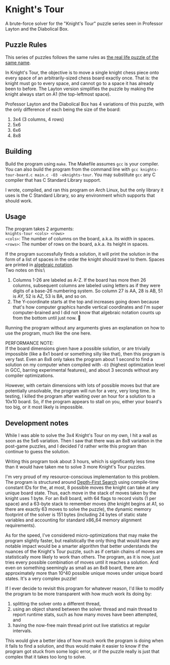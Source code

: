 # Knight's Tour
A brute-force solver for the "Knight's Tour" puzzle series seen in Professor Layton and the Diabolical Box.

## Puzzle Rules
This series of puzzles follows the same rules as [the real life puzzle of the same name](https://en.wikipedia.org/wiki/Knight%27s_tour).

In Knight's Tour, the objective is to move a single knight chess piece onto every space of an arbitrarily-sized chess board exactly once. That is: the knight must go to every space, and cannot go to a space it has already been to before. The Layton version simplifies the puzzle by making the knight always start on A1 (the top-leftmost space).

Professor Layton and the Diabolical Box has 4 variations of this puzzle, with the only difference of each being the size of the board:
1. 3x4 (3 columns, 4 rows)
2. 5x6
3. 6x6
4. 8x8

## Building
Build the program using `make`. The Makefile assumes `gcc` is your compiler.
You can also build the program from the command line with `gcc knights-tour-board.c main.c -O3 -oknights-tour`.
You may substitute `gcc` any C compiler that has C Standard Library support.

I wrote, compiled, and ran this program on Arch Linux, but the only library it uses is the C Standard Library, so any environment which supports that should work.

## Usage
The program takes 2 arguments:\
`knights-tour <cols> <rows>`\
`<cols>`: The number of columns on the board, a.k.a. its width in spaces.\
`<rows>`: The number of rows on the board, a.k.a. its height in spaces.

If the program successfully finds a solution, it will print the solution in the form of a list of spaces in the order the knight should travel to them. Spaces are printed in [algebraic notation](https://en.wikipedia.org/wiki/Algebraic_notation_(chess)).\
Two notes on this:\
1. Columns 1-26 are labeled as A-Z. If the board has more then 26 columns, subsequent columns are labeled using letters as if they were digits of a base-26 numbering system. So column 27 is AA, 28 is AB, 51 is AY, 52 is AZ, 53 is BA, and so on.
2. The Y-coordinate starts at the top and increases going down because that's how computer graphics handle vertical coordinates and I'm super computer-brained and I did not know that algebraic notation counts up from the bottom until just now. :smiling_face_with_tear:

Running the program without any arguments gives an explanation on how to use the program, much like the one here.

PERFORMANCE NOTE:\
If the board dimensions given have a possible solution, or are trivially impossible (like a 8x1 board or something silly like that), then this program is very fast. Even an 8x8 only takes the program about 1 second to find a solution on my computer when compiled with `-O3` (highest optimization level in GCC, barring experimental features), and about 3 seconds without any compiler optimizations.

However, with certain dimensions with lots of possible moves but that are potentially unsolvable, the program will run for a very, very long time. In testing, I killed the program after waiting over an hour for a solution to a 10x10 board. So, if the program appears to stall on you, either your board's too big, or it most likely is impossible.

## Development notes
While I was able to solve the 3x4 Knight's Tour on my own, I hit a wall as soon as the 5x6 variation. Then I saw that there was an 8x8 variation in the post-game puzzles, and I decided I'd rather write this program than continue to guess the solution.

Writing this program took about 3 hours, which is significantly less time than it would have taken me to solve 3 more Knight's Tour puzzles.

I'm very proud of my resource-conscious implementation to this problem. The program is structured around [Depth-First Search](https://en.wikipedia.org/wiki/Depth-first_search) using compile-time constant IDs for the, at most, 8 possible moves the knight can take at any unique board state. Thus, each move in the stack of moves taken by the knight uses 1 byte. For an 8x8 board, with 64 flags to record visits (1 per space) and a 63-byte stack to remember moves (the knight begins at A1, so there are exactly 63 moves to solve the puzzle), the dynamic memory footprint of the solver is 151 bytes (including 24 bytes of static state variables and accounting for standard x86_64 memory alignment requirements).

As for the speed, I've considered micro-optimizations that may make the program slightly faster, but realistically the only thing that would have any notable impact would be a smarter algorithm that better understands the nuances of the Knight's Tour puzzle, such as if certain chains of moves are statistically more likely to work than others. The program, as it is now, just tries every possible combination of moves until it reaches a solution. And even on something seemingly as small as an 8x8 board, there are approximately more than 10^40 possible unique moves under unique board states. It's a very complex puzzle!

If I ever decide to revisit this program for whatever reason, I'd like to modify the program to be more transparent with how much work its doing by:
1. splitting the solver onto a different thread,
2. using an object shared between the solver thread and main thread to report runtime stats, such as how many moves have been attempted, and
3. having the now-free main thread print out live statistics at regular intervals.

This would give a better idea of how much work the program is doing when it fails to find a solution, and thus would make it easier to know if the program got stuck from some logic error, or if the puzzle really is just that complex that it takes too long to solve.

